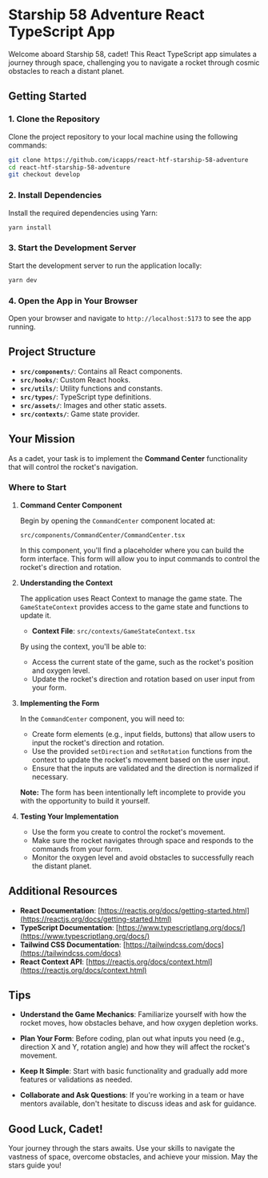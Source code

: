 # Starship 58 Adventure React TypeScript App

Welcome aboard Starship 58, cadet! This React TypeScript app simulates a journey through space, challenging you to navigate a rocket through cosmic obstacles to reach a distant planet.


## Getting Started

### 1. Clone the Repository

Clone the project repository to your local machine using the following commands:

```bash
git clone https://github.com/icapps/react-htf-starship-58-adventure
cd react-htf-starship-58-adventure
git checkout develop
```

### 2. Install Dependencies

Install the required dependencies using Yarn:

```bash
yarn install
```

### 3. Start the Development Server

Start the development server to run the application locally:

```bash
yarn dev
```

### 4. Open the App in Your Browser

Open your browser and navigate to `http://localhost:5173` to see the app running.

## Project Structure

- **`src/components/`**: Contains all React components.
- **`src/hooks/`**: Custom React hooks.
- **`src/utils/`**: Utility functions and constants.
- **`src/types/`**: TypeScript type definitions.
- **`src/assets/`**: Images and other static assets.
- **`src/contexts/`**: Game state provider.

## Your Mission

As a cadet, your task is to implement the **Command Center** functionality that will control the rocket's navigation.

### Where to Start

1. **Command Center Component**

   Begin by opening the `CommandCenter` component located at:

   ```
   src/components/CommandCenter/CommandCenter.tsx
   ```

   In this component, you'll find a placeholder where you can build the form interface. This form will allow you to input commands to control the rocket's direction and rotation.

2. **Understanding the Context**

   The application uses React Context to manage the game state. The `GameStateContext` provides access to the game state and functions to update it.

   - **Context File**: `src/contexts/GameStateContext.tsx`

   By using the context, you'll be able to:

   - Access the current state of the game, such as the rocket's position and oxygen level.
   - Update the rocket's direction and rotation based on user input from your form.

3. **Implementing the Form**

   In the `CommandCenter` component, you will need to:

   - Create form elements (e.g., input fields, buttons) that allow users to input the rocket's direction and rotation.
   - Use the provided `setDirection` and `setRotation` functions from the context to update the rocket's movement based on the user input.
   - Ensure that the inputs are validated and the direction is normalized if necessary.

   **Note:** The form has been intentionally left incomplete to provide you with the opportunity to build it yourself.

4. **Testing Your Implementation**

   - Use the form you create to control the rocket's movement.
   - Make sure the rocket navigates through space and responds to the commands from your form.
   - Monitor the oxygen level and avoid obstacles to successfully reach the distant planet.

## Additional Resources

- **React Documentation**: [https://reactjs.org/docs/getting-started.html](https://reactjs.org/docs/getting-started.html)
- **TypeScript Documentation**: [https://www.typescriptlang.org/docs/](https://www.typescriptlang.org/docs/)
- **Tailwind CSS Documentation**: [https://tailwindcss.com/docs](https://tailwindcss.com/docs)
- **React Context API**: [https://reactjs.org/docs/context.html](https://reactjs.org/docs/context.html)

## Tips

- **Understand the Game Mechanics**: Familiarize yourself with how the rocket moves, how obstacles behave, and how oxygen depletion works.

- **Plan Your Form**: Before coding, plan out what inputs you need (e.g., direction X and Y, rotation angle) and how they will affect the rocket's movement.

- **Keep It Simple**: Start with basic functionality and gradually add more features or validations as needed.

- **Collaborate and Ask Questions**: If you're working in a team or have mentors available, don't hesitate to discuss ideas and ask for guidance.

## Good Luck, Cadet!

Your journey through the stars awaits. Use your skills to navigate the vastness of space, overcome obstacles, and achieve your mission. May the stars guide you!
